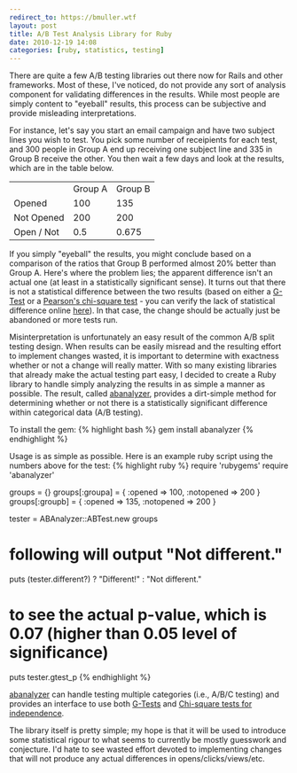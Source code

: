 ```yaml
---
redirect_to: https://bmuller.wtf
layout: post
title: A/B Test Analysis Library for Ruby
date: 2010-12-19 14:08
categories: [ruby, statistics, testing]
---
```

There are quite a few A/B testing libraries out there now for Rails and other frameworks.  Most of these, I've noticed, do not provide any sort of analysis component for validating differences in the results.  While most people are simply content to "eyeball" results, this process can be subjective and provide misleading interpretations.  

For instance, let's say you start an email campaign and have two subject lines you wish to test.  You pick some number of receipients for each test, and 300 people in Group A end up receiving one subject line and 335 in Group B receive the other.  You then wait a few days and look at the results, which are in the table below.

<div class="table">
<table>
<tr>
  <td></td>
  <td>Group A</td>
  <td>Group B</td>
</tr>
<tr>
  <td>Opened</td>
  <td>100</td>
  <td>135</td>
</tr>
<tr>
  <td>Not Opened</td>
  <td>200</td>
  <td>200</td>
</tr>
<tr>
  <td>Open / Not</td>
  <td>0.5</td>
  <td>0.675</td>
</tr>
</table>
</div>

If you simply "eyeball" the results, you might conclude based on a comparison of the ratios that Group B performed almost 20% better than Group A.  Here's where the problem lies; the apparent difference isn't an actual one (at least in a statistically significant sense).  It turns out that there is not a statistical difference between the two results (based on either a [G-Test][gtest] or a [Pearson's chi-square test][cstest] - you can verify the lack of statistical difference online [here](http://www.graphpad.com/quickcalcs/contingency1.cfm)).  In that case, the change should be actually just be abandoned or more tests run.

Misinterpretation is unfortunately an easy result of the common A/B split testing design.  When results can be easily misread and the resulting effort to implement changes wasted, it is important to determine with exactness whether or not a change will really matter.  With so many existing libraries that already make the actual testing part easy, I decided to create a Ruby library to handle simply analyzing the results in as simple a manner as possible.  The result, called [abanalyzer][abanalyzer], provides a dirt-simple method for determining whether or not there is a statistically significant difference within categorical data (A/B testing).

To install the gem:
{% highlight bash %}
gem install abanalyzer
{% endhighlight %}

Usage is as simple as possible.  Here is an example ruby script using the numbers above for the test:
{% highlight ruby %}
require 'rubygems'
require 'abanalyzer'

groups = {}
groups[:groupa] = { :opened => 100, :notopened => 200 }
groups[:groupb] = { :opened => 135, :notopened => 200 }

tester = ABAnalyzer::ABTest.new groups
# following will output "Not different."
puts (tester.different?) ? "Different!" : "Not different."

# to see the actual p-value, which is 0.07 (higher than 0.05 level of significance)
puts tester.gtest_p
{% endhighlight %}

[abanalyzer][abanalyzer] can handle testing multiple categories (i.e., A/B/C testing) and provides an interface to use both [G-Tests][gtest] and [Chi-square tests for independence][cstest].

The library itself is pretty simple; my hope is that it will be used to introduce some statistical rigour to what seems to currently be mostly guesswork and conjecture.  I'd hate to see wasted effort devoted to implementing changes that will not produce any actual differences in opens/clicks/views/etc.

[gtest]: http://en.wikipedia.org/wiki/G-test
[cstest]: http://en.wikipedia.org/wiki/Pearson%27s_chi-square_test
[abanalyzer]: https://github.com/livingsocial/abanalyzer